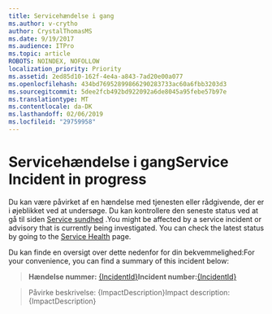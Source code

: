 ```yaml
---
title: Servicehændelse i gang
ms.author: v-crytho
author: CrystalThomasMS
ms.date: 9/19/2017
ms.audience: ITPro
ms.topic: article
ROBOTS: NOINDEX, NOFOLLOW
localization_priority: Priority
ms.assetid: 2ed85d10-162f-4e4a-a843-7ad20e00a077
ms.openlocfilehash: 434bd76952899866290283733ac60a6fbb3203d3
ms.sourcegitcommit: 5dee2fcb492bd922092a6de8045a95febe57b97e
ms.translationtype: MT
ms.contentlocale: da-DK
ms.lasthandoff: 02/06/2019
ms.locfileid: "29759958"
---
```

# <a name="service-incident-in-progress"></a><span data-ttu-id="536df-102">Servicehændelse i gang</span><span class="sxs-lookup"><span data-stu-id="536df-102">Service Incident in progress</span></span>

<span data-ttu-id="536df-p101">Du kan være påvirket af en hændelse med tjenesten eller rådgivende, der er i øjeblikket ved at undersøge. Du kan kontrollere den seneste status ved at gå til siden [Service sundhed](https://admin.microsoft.com/adminportal/home#/servicehealth) .</span><span class="sxs-lookup"><span data-stu-id="536df-p101">You might be affected by a service incident or advisory that is currently being investigated. You can check the latest status by going to the [Service Health](https://admin.microsoft.com/adminportal/home#/servicehealth) page.</span></span> 
  
<span data-ttu-id="536df-105">Du kan finde en oversigt over dette nedenfor for din bekvemmelighed:</span><span class="sxs-lookup"><span data-stu-id="536df-105">For your convenience, you can find a summary of this incident below:</span></span>
  
> <span data-ttu-id="536df-106">**Hændelse nummer:** [{IncidentId}](https://admin.microsoft.com/adminportal/home#/servicehealth)</span><span class="sxs-lookup"><span data-stu-id="536df-106">**Incident number:**[{IncidentId}](https://admin.microsoft.com/adminportal/home#/servicehealth)</span></span>
    
> <span data-ttu-id="536df-107">Påvirke beskrivelse: {ImpactDescription}</span><span class="sxs-lookup"><span data-stu-id="536df-107">Impact description: {ImpactDescription}</span></span>
    

